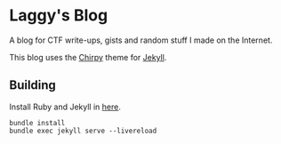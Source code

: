# Laggy's Blog

A blog for CTF write-ups, gists and random stuff I made on the Internet.

This blog uses the [Chirpy](https://github.com/cotes2020/jekyll-theme-chirpy) theme for [Jekyll](https://jekyllrb.com/).

## Building

Install Ruby and Jekyll in [here](https://jekyllrb.com/docs/step-by-step/01-setup/).

```shell
bundle install
bundle exec jekyll serve --livereload
```
